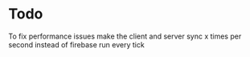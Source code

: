 # Todo
To fix performance issues make the client and server sync x times per second instead of firebase run every tick
